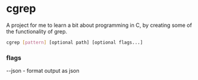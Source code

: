 # cgrep

A project for me to learn a bit about programming in C, by creating some of the functionality of grep.

```sh
cgrep [pattern] [optional path] [optional flags...]
```

### flags
--json - format output as json
